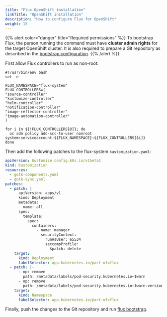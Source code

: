 ```yaml
---
title: "Flux OpenShift installation"
linkTitle: "OpenShift installation"
description: "How to configure Flux for OpenShift"
weight: 15
---
```


{{% alert color="danger" title="Required permissions" %}}
To bootstrap Flux, the person running the command must have **cluster admin rights** for the target OpenShift cluster.
It is also required to prepare a Git repository as described in the [bootstrap configuration](_index.md).
{{% /alert %}}

First allow Flux controllers to run as non-root:

```shell
#!/usr/bin/env bash
set -e

FLUX_NAMESPACE="flux-system"
FLUX_CONTROLLERS=(
"source-controller"
"kustomize-controller"
"helm-controller"
"notification-controller"
"image-reflector-controller"
"image-automation-controller"
)

for i in ${!FLUX_CONTROLLERS[@]}; do
  oc adm policy add-scc-to-user nonroot system:serviceaccount:${FLUX_NAMESPACE}:${FLUX_CONTROLLERS[$i]}
done
```

Then add the following patches to the flux-system `kustomization.yaml`:

```yaml
apiVersion: kustomize.config.k8s.io/v1beta1
kind: Kustomization
resources:
  - gotk-components.yaml
  - gotk-sync.yaml
patches:
  - patch: |
      apiVersion: apps/v1
      kind: Deployment
      metadata:
        name: all
      spec:
        template:
          spec:
            containers:
              - name: manager
                securityContext:
                  runAsUser: 65534
                  seccompProfile:
                    $patch: delete
    target:
      kind: Deployment
      labelSelector: app.kubernetes.io/part-of=flux
  - patch: |-
      - op: remove
        path: /metadata/labels/pod-security.kubernetes.io~1warn
      - op: remove
        path: /metadata/labels/pod-security.kubernetes.io~1warn-version
    target:
      kind: Namespace
      labelSelector: app.kubernetes.io/part-of=flux
```

Finally, push the changes to the Git repository and run [flux bootstrap](/flux/installation#bootstrap-with-flux-cli).
